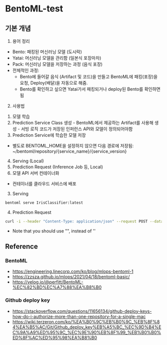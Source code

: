 # BentoML-test


## 기본 개념

1. 용어 정리

- Bento: 패킹된 머신러닝 모델 (도시락)
- Yatai: 머신러닝 모델을 관리함 (일본식 포장마차)
- Pack: 머신러닝 모델을 저장하는 과정 (음식 포장)
- 전체적인 과정: 
  - Bento에 들어갈 음식 (Artifact 및 코드)을 만들고 BentoML에 패킹(포장)을 요청, Deploy(배달)을 자동으로 해줌.
  - Bento를 확인하고 싶으면 Yatai가서 패킹되거나 deploy된 Bento를 확인하면 됨 
  
2. 사용법

  1) 모델 학습
  2) Prediction Service Class 생성
    - BentoML에서 제공하는 Artifact를 사용해 생성
    - 서빙 로직 코드가 저장된 인퍼런스 API와 모델이 정의되어야함
3) Prediction Service에 학습한 모델 저장
  - 별도로 BENTOML_HOME을 설정하지 않으면 다음 경로에 저장됨: ~/bentoml/repository/{service_name}/{service_version}
4) Serving (Local)
5) Prediction Request (Inference Job 등, Local)
6) 모델 API 서버 컨테이너화
  - 컨테이너를 클라우드 서비스에 배포

3. Serving

```bash
bentoml serve IrisClassifier:latest
```

4. Prediction Request

```bash
curl -i --header "Content-Type: application/json" --request POST --data "[[5.1, 3.5, 1.4, 0.2]]" localhost:8898/predict
```

- Note that you should use "", instead of ''

## Reference

### BentoML
- https://engineering.linecorp.com/ko/blog/mlops-bentoml-1
- https://zzsza.github.io/mlops/2021/04/18/bentoml-basic/
- https://velog.io/@perfitt/BentoML-%EC%82%BD%EC%A7%88%EA%B8%B0

### Github deploy key
- https://stackoverflow.com/questions/11656134/github-deploy-keys-how-do-i-authorize-more-than-one-repository-for-a-single-mac
- https://wiki.terzeron.com/ko/%EA%B0%9C%EB%B0%9C_%EB%8F%84%EA%B5%AC/Git/Github_deploy_key%EB%A5%BC_%EC%9D%B4%EC%9A%A9%ED%95%9C_%EC%9E%90%EB%8F%99_%EB%B0%B0%ED%8F%AC%ED%95%98%EA%B8%B0
